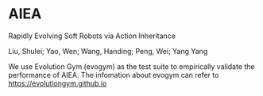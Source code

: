 # AIEA

Rapidly Evolving Soft Robots via Action Inheritance

Liu, Shulei; Yao, Wen; Wang, Handing; Peng, Wei; Yang Yang


We use Evolution Gym (evogym) as the test suite to empirically validate the performance of AIEA. The infomation about evogym can refer to https://evolutiongym.github.io
